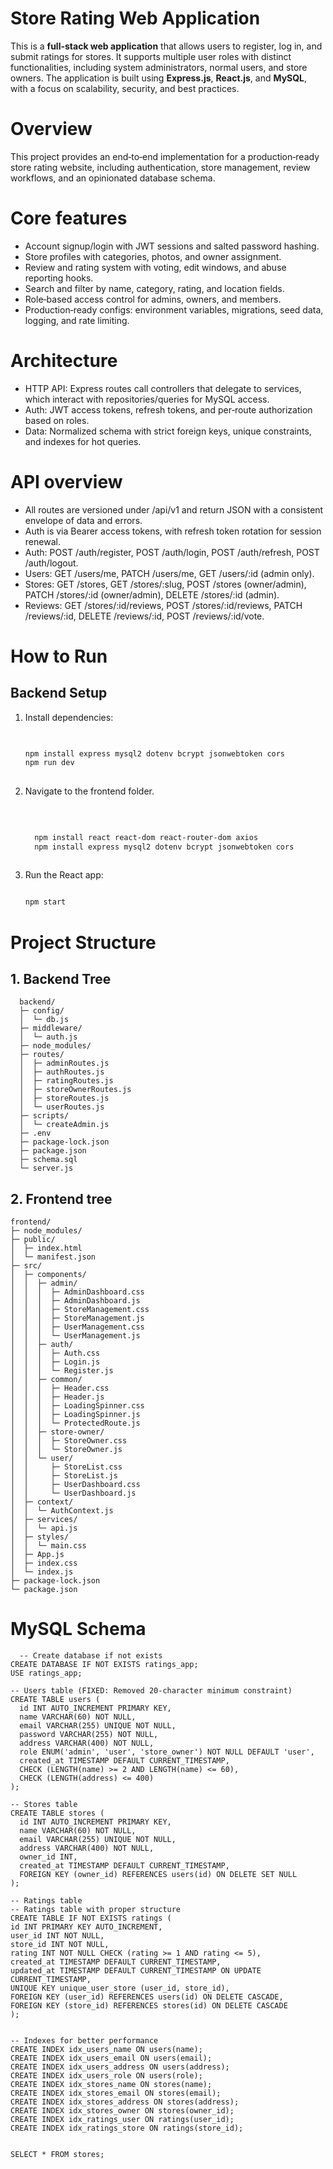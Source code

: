 
# Store Rating Web Application

This is a **full-stack web application** that allows users to register, log in, and submit ratings for stores. It supports multiple user roles with distinct functionalities, including system administrators, normal users, and store owners. The application is built using **Express.js**, **React.js**, and **MySQL**, with a focus on scalability, security, and best practices.

# Overview
This project provides an end‑to‑end implementation for a production‑ready store rating website, including authentication, store management, review workflows, and an opinionated database schema.
# Core features
- Account signup/login with JWT sessions and salted password hashing.
- Store profiles with categories, photos, and owner assignment.
- Review and rating system with voting, edit windows, and abuse reporting hooks.
- Search and filter by name, category, rating, and location fields.
- Role‑based access control for admins, owners, and members.
- Production‑ready configs: environment variables, migrations, seed data, logging, and rate limiting.

# Architecture
- HTTP API: Express routes call controllers that delegate to services, which interact with repositories/queries for MySQL access.
- Auth: JWT access tokens, refresh tokens, and per‑route authorization based on roles.
- Data: Normalized schema with strict foreign keys, unique constraints, and indexes for hot queries.

# API overview
- All routes are versioned under /api/v1 and return JSON with a consistent envelope of data and errors.
- Auth is via Bearer access tokens, with refresh token rotation for session renewal.
- Auth: POST /auth/register, POST /auth/login, POST /auth/refresh, POST /auth/logout.
- Users: GET /users/me, PATCH /users/me, GET /users/:id (admin only).
- Stores: GET /stores, GET /stores/:slug, POST /stores (owner/admin), PATCH /stores/:id (owner/admin), DELETE /stores/:id (admin).
- Reviews: GET /stores/:id/reviews, POST /stores/:id/reviews, PATCH /reviews/:id, DELETE /reviews/:id, POST /reviews/:id/vote.


# How to Run

## Backend Setup
  1. Install dependencies:
     ```bash
  
     
     npm install express mysql2 dotenv bcrypt jsonwebtoken cors
     npm run dev 
  
  2. Navigate to the frontend folder.
     ```bash
  
  
  
       npm install react react-dom react-router-dom axios
       npm install express mysql2 dotenv bcrypt jsonwebtoken cors
  
  3. Run the React app:
       ```bash

       npm start
  # Project Structure
  ## 1. Backend Tree
  ```text
    backend/
    ├─ config/
    │  └─ db.js
    ├─ middleware/
    │  └─ auth.js
    ├─ node_modules/
    ├─ routes/
    │  ├─ adminRoutes.js
    │  ├─ authRoutes.js
    │  ├─ ratingRoutes.js
    │  ├─ storeOwnerRoutes.js
    │  ├─ storeRoutes.js
    │  └─ userRoutes.js
    ├─ scripts/
    │  └─ createAdmin.js
    ├─ .env
    ├─ package-lock.json
    ├─ package.json
    ├─ schema.sql
    └─ server.js
```
## 2. Frontend tree
  ```text
  frontend/
  ├─ node_modules/
  ├─ public/
  │  ├─ index.html
  │  └─ manifest.json
  ├─ src/
  │  ├─ components/
  │  │  ├─ admin/
  │  │  │  ├─ AdminDashboard.css
  │  │  │  ├─ AdminDashboard.js
  │  │  │  ├─ StoreManagement.css
  │  │  │  ├─ StoreManagement.js
  │  │  │  ├─ UserManagement.css
  │  │  │  └─ UserManagement.js
  │  │  ├─ auth/
  │  │  │  ├─ Auth.css
  │  │  │  ├─ Login.js
  │  │  │  └─ Register.js
  │  │  ├─ common/
  │  │  │  ├─ Header.css
  │  │  │  ├─ Header.js
  │  │  │  ├─ LoadingSpinner.css
  │  │  │  ├─ LoadingSpinner.js
  │  │  │  └─ ProtectedRoute.js
  │  │  ├─ store-owner/
  │  │  │  ├─ StoreOwner.css
  │  │  │  └─ StoreOwner.js
  │  │  └─ user/
  │  │     ├─ StoreList.css
  │  │     ├─ StoreList.js
  │  │     ├─ UserDashboard.css
  │  │     └─ UserDashboard.js
  │  ├─ context/
  │  │  └─ AuthContext.js
  │  ├─ services/
  │  │  └─ api.js
  │  ├─ styles/
  │  │  └─ main.css
  │  ├─ App.js
  │  ├─ index.css
  │  └─ index.js
  ├─ package-lock.json
  └─ package.json
```

# MySQL Schema

  ```text
    -- Create database if not exists
CREATE DATABASE IF NOT EXISTS ratings_app;
USE ratings_app;

-- Users table (FIXED: Removed 20-character minimum constraint)
CREATE TABLE users (
    id INT AUTO_INCREMENT PRIMARY KEY,
    name VARCHAR(60) NOT NULL,
    email VARCHAR(255) UNIQUE NOT NULL,
    password VARCHAR(255) NOT NULL,
    address VARCHAR(400) NOT NULL,
    role ENUM('admin', 'user', 'store_owner') NOT NULL DEFAULT 'user',
    created_at TIMESTAMP DEFAULT CURRENT_TIMESTAMP,
    CHECK (LENGTH(name) >= 2 AND LENGTH(name) <= 60),
    CHECK (LENGTH(address) <= 400)
);

-- Stores table
CREATE TABLE stores (
    id INT AUTO_INCREMENT PRIMARY KEY,
    name VARCHAR(60) NOT NULL,
    email VARCHAR(255) UNIQUE NOT NULL,
    address VARCHAR(400) NOT NULL,
    owner_id INT,
    created_at TIMESTAMP DEFAULT CURRENT_TIMESTAMP,
    FOREIGN KEY (owner_id) REFERENCES users(id) ON DELETE SET NULL
);

-- Ratings table
-- Ratings table with proper structure
CREATE TABLE IF NOT EXISTS ratings (
  id INT PRIMARY KEY AUTO_INCREMENT,
  user_id INT NOT NULL,
  store_id INT NOT NULL,
  rating INT NOT NULL CHECK (rating >= 1 AND rating <= 5),
  created_at TIMESTAMP DEFAULT CURRENT_TIMESTAMP,
  updated_at TIMESTAMP DEFAULT CURRENT_TIMESTAMP ON UPDATE CURRENT_TIMESTAMP,
  UNIQUE KEY unique_user_store (user_id, store_id),
  FOREIGN KEY (user_id) REFERENCES users(id) ON DELETE CASCADE,
  FOREIGN KEY (store_id) REFERENCES stores(id) ON DELETE CASCADE
);


-- Indexes for better performance
CREATE INDEX idx_users_name ON users(name);
CREATE INDEX idx_users_email ON users(email);
CREATE INDEX idx_users_address ON users(address);
CREATE INDEX idx_users_role ON users(role);
CREATE INDEX idx_stores_name ON stores(name);
CREATE INDEX idx_stores_email ON stores(email);
CREATE INDEX idx_stores_address ON stores(address);
CREATE INDEX idx_stores_owner ON stores(owner_id);
CREATE INDEX idx_ratings_user ON ratings(user_id);
CREATE INDEX idx_ratings_store ON ratings(store_id);


SELECT * FROM stores;
```
